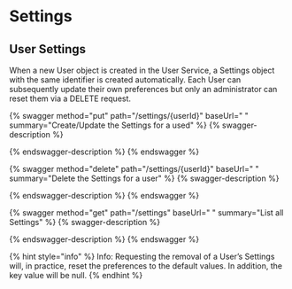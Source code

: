 # Settings

## User Settings <a href="#docs-internal-guid-75d9a081-7fff-1efb-95c3-dc400f2518d4" id="docs-internal-guid-75d9a081-7fff-1efb-95c3-dc400f2518d4"></a>

When a new User object is created in the User Service, a Settings object with the same identifier is created automatically. Each User can subsequently update their own preferences but only an administrator can reset them via a DELETE request.

{% swagger method="put" path="/settings/{userId}" baseUrl=" " summary="Create/Update the Settings for a used" %}
{% swagger-description %}

{% endswagger-description %}
{% endswagger %}

{% swagger method="delete" path="/settings/{userId}" baseUrl=" " summary="Delete the Settings for a user" %}
{% swagger-description %}

{% endswagger-description %}
{% endswagger %}

{% swagger method="get" path="/settings" baseUrl=" " summary="List all Settings" %}
{% swagger-description %}

{% endswagger-description %}
{% endswagger %}

{% hint style="info" %}
Info: Requesting the removal of a User’s Settings will, in practice, reset the preferences to the default values. In addition, the key value will be null.
{% endhint %}
